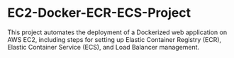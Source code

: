 # EC2-Docker-ECR-ECS-Project
This project automates the deployment of a Dockerized web application on AWS EC2, including steps for setting up Elastic Container Registry (ECR), Elastic Container Service (ECS), and Load Balancer management.
